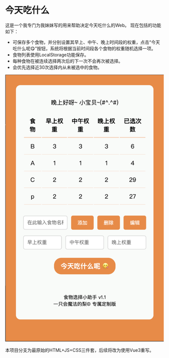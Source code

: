 # 今天吃什么
这是一个我专门为我妹妹写的用来帮助决定今天吃什么的Web。
现在包括的功能如下：
- 可保存多个食物，并分别设置其早上、中午、晚上时间段的权重，点击“今天吃什么呢😋”按钮，系统将根据当前时间段各个食物的权重随机选择一项。
- 食物列表使用LocalStorage功能保存。
- 每种食物在被连续选择两次后的下一次不会再次被选择。
- 会优先选择近30次选择内从未被选中的食物。

![截图](assets/截屏.png)

本项目分支为最原始的HTML+JS+CSS三件套，后续将改为使用Vue3重写。
